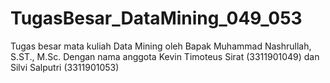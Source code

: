 # TugasBesar_DataMining_049_053
Tugas besar mata kuliah Data Mining oleh Bapak Muhammad Nashrullah, S.ST., M.Sc. Dengan nama anggota Kevin Timoteus Sirat (3311901049) dan Silvi Salputri (3311901053)
